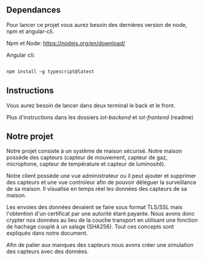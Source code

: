 
## Dependances

  

Pour lancer ce projet vous aurez besoin des dernières version de node, npm et angular-cli.

  

Npm et Node: https://nodejs.org/en/download/

  

Angular cli:

```bash

npm install –g typescript@latest

```

  

## Instructions

  

Vous aurez besoin de lancer dans deux terminal le back et le front.

Plus d'instructions dans les dossiers *iot-backend* et *iot-frontend* (readme)

  

## Notre projet

Notre projet consiste à un système de maison sécurisé. Notre maison possède des capteurs (capteur de mouvement, capteur de gaz, microphone, capteur de température et capteur de luminosité).

Notre client possède une vue administrateur ou il peut ajouter et supprimer des capteurs et une vue controleur afin de pouvoir déléguer la surveillance de sa maison. Il visualise en temps réel les données des capteurs de sa maison. 

Les envoies des données devaient se faire sous format TLS/SSL mais l'obtention d'un certificat par une autorité étant payante. Nous avons donc crypter nos données au lieu de la couche transport en utilisant une fonction de hachage couplé à un salage (SHA256). Tout ces concepts sont expliqués dans notre document.

Afin de palier aux manques des capteurs nous avons créer une simulation des capteurs avec des données.

